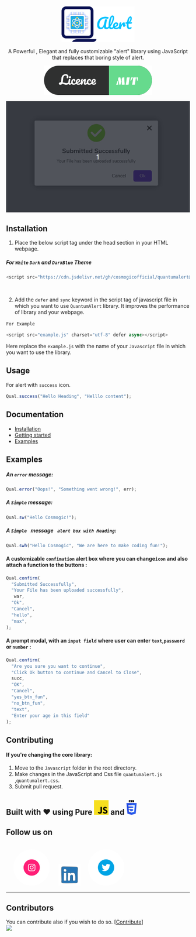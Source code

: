 <p align="center">
  <a href="https://quantumalert.cosmogic.com">
    <img alt="QuantumAlert" src="https://raw.githubusercontent.com/CosmogicOfficial/QuantumAlert/c23d657fd64891a5f841f66007afc4348bfa39d8/MDfiles/Logoalert.svg" width="200" title="QuantumAlert website">
  </a>
</p>

<p align="center" >
A Powerful , Elegant and fully customizable "alert" library using JavaScript that replaces that boring  style of alert. </p>

<p align="center" title="Licence MIT">

  <a href="https://github.com/CosmogicOfficial/QuantumAlert/blob/master/LICENSE">
    <img src="https://raw.githubusercontent.com/CosmogicOfficial/QuantumAlert/master/MDfiles/LICENCE.svg" />
  </a>

<p align="center">
  <img alt="A success modal" src="https://github.com/CosmogicOfficial/QuantumAlert/blob/master/MDfiles/QuantumAlert.gif?raw=true">
</p>

## Installation

1.  Place the below script tag under the head section in your HTML webpage.

##### For   `White` `Dark` and `DarkBlue` Theme

```javascript
<script src="https://cdn.jsdelivr.net/gh/cosmogicofficial/quantumalert@latest/minfiles/quantumalert.js" charset="utf-8"></script>
```

<br>

2.  Add the `defer` and `sync` keyword in the  script tag of javascript file in which you want to use `QuantumAlert` library. It improves the performance of library and your webpage.

`For Example`

```javascript
<script src="example.js" charset="utf-8" defer async></script>
```

Here  replace the `example.js` with the name of your `Javascript` file in which you want to use the library.

## Usage

For alert with `success` icon.

```javascript
Qual.success("Hello Heading", "Helllo content");
```

## Documentation

-   [Installation](https://quantumalert.cosmogic.com/)
-   [Getting started](https://quantumalert.cosmogic.com/)
-   [Examples](https://quantumalert.cosmogic.com/demo.html)


## Examples

##### An `error` message:

```javascript
Qual.error("Oops!", "Something went wrong!", err);
```

##### A `Simple` message:

```javascript
Qual.sw("Hello Cosmogic!");
```

##### A `Simple ` message ` alert box with Heading`:  

```javascript
Qual.swh("Hello Cosmogic", "We are here to make coding fun!");
```

#### A customizable `confimation` alert box where you can change`icon`  and also attach a function to the buttons :

```javascript
Qual.confirm(
  "Submitted Successfully",
  "Your File has been uploaded successfully",
   war,
  "Ok",
  "Cancel",
  "hello",
  "max",
);
```

#### A prompt modal, with an `input field` where user can enter `text`,`password` or `number` :

```javascript
Qual.confirm(
  "Are you sure you want to continue",
  "Click Ok button to continue and Cancel to Close",
  succ,
  "OK",
  "Cancel",
  "yes_btn_fun",
  "no_btn_fun",
  "text",
  "Enter your age in this field"
);
```

## Contributing

#### If you're changing the core library:

1. Move to the `Javascript` folder in the root directory.
2.  Make changes in the JavaScript  and Css file `quantumalert.js` ,`quantumalert.css`.
3.  Submit pull request.

## Built with :heart: using Pure  <img src="https://raw.githubusercontent.com/CosmogicOfficial/QuantumAlert/master/MDfiles/javascript.svg" height="40px"></img> and <img src="https://raw.githubusercontent.com/CosmogicOfficial/QuantumAlert/master/MDfiles/css-3.svg" height="40px"></img>

## Follow us on
<br>
<a href="https://www.instagram.com/cosmogicofficial/"><img src="https://github.com/CosmogicOfficial/QuantumAlert/blob/master/MDfiles/instagram.gif?raw=true" height="100px" style="border-radius:50%;margin-left:20px;"/></a> <a href="https://www.linkedin.com/company/cosmogic/?viewAsMember=true"> <img src="https://github.com/CosmogicOfficial/QuantumAlert/blob/master/MDfiles/linked.gif?raw=true" height="100px" style="width:60px;height:60px;margin-left:20px;"/></a><a href="https://twitter.com/wearecosmogic"><img src="https://github.com/CosmogicOfficial/QuantumAlert/blob/master/MDfiles/twitter.gif?raw=true" height="100px" style="border-radius:250px; margin-left:20px;"/></a>

---

## Contributors

You can contribute also if you wish to do so.
 \[[Contribute](https://github.com/cosmogicofficial/quantumalert/graphs/contributors)]
<a href="https://github.com/cosmogicofficial/quantumalert/graphs/contributors"><img src="" /></a>
<br>
<a  href="https://github.com/cosmogicofficial/quantumalert/graphs/contributors">
  <img src="https://contributors-img.web.app/image?repo=cosmogicofficial/quantumalert" />
</a>
